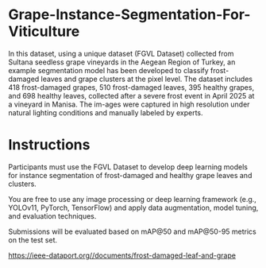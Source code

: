# Grape-Instance-Segmentation-For-Viticulture
In this dataset, using a unique dataset (FGVL Dataset) collected from Sultana seedless grape vineyards in the Aegean Region of Turkey, an example segmentation model has been developed to classify frost-damaged leaves and grape clusters at the pixel level.
The dataset includes 418 frost-damaged grapes, 510 frost-damaged leaves, 395 healthy grapes, and 698 healthy leaves, collected after a severe frost event in April 2025 at a vineyard in Manisa. The im-ages were captured in high resolution under natural lighting conditions and manually labeled by experts.

# Instructions

Participants must use the FGVL Dataset to develop deep learning models for instance segmentation of frost-damaged and healthy grape leaves and clusters.

You are free to use any image processing or deep learning framework (e.g., YOLOv11, PyTorch, TensorFlow) and apply data augmentation, model tuning, and evaluation techniques.

Submissions will be evaluated based on mAP@50 and mAP@50-95 metrics on the test set.

https://ieee-dataport.org//documents/frost-damaged-leaf-and-grape
